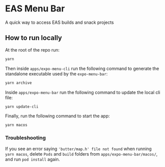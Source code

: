# EAS Menu Bar

A quick way to access EAS builds and snack projects

## How to run locally

At the root of the repo run:

```bash
yarn
```

Then inside `apps/expo-menu-cli` run the following command to generate the standalone executable used by the `expo-menu-bar`:

```bash
yarn archive
```

Inside `apps/expo-menu-bar` run the following command to update the local cli file:

```bash
yarn update-cli
```

Finally, run the following command to start the app:

```bash
yarn macos
```

### Troubleshooting

If you see an error saying `'butter/map.h' file not found` when running `yarn macos`, delete `Pods` and `build` folders from `apps/expo-menu-bar/macos/`, and run `pod install` again.
